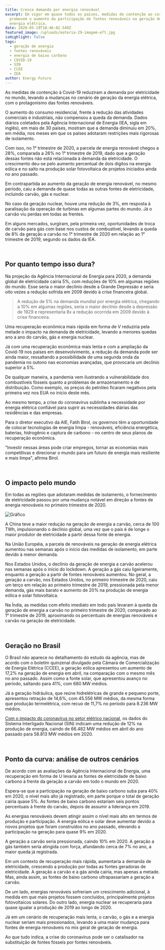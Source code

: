 ```yaml
---
title: Cresce demanda por energia renovável
excerpt: Em vigor em quase todos os países, medidas de contenção ao coronavírus
  promovem o aumento da participação de fontes renováveis ​​na geração de
  energia elétrica.
date: 2020-05-19T18:46:02.549Z
featured_image: /uploads/materia-29-imagem-eft.jpg
isHighlight: false
tags:
  - geração de energia
  - fontes renováveis
  - energia de baixo carbono
  - COVID-19
  - SIN
  - CCEE
  - IEA
author: Energy Future
---
```

As medidas de contenção à Covid-19 reduziram a demanda por eletricidade no mundo, levando a mudanças no cenário de geração da energia elétrica, com o protagonismo das fontes renováveis. 

O aumento do consumo residencial, frente à redução das atividades comerciais e industriais, não compensou a queda da demanda. Dados diários coletados pela Agência Internacional de Energia (IEA, sigla em inglês), em mais de 30 países, mostram que a demanda diminuiu em 20%, em média, nos meses em que os países adotaram restrições mais rigorosas de isolamento.

Com isso, no  1° trimestre de 2020, a parcela de energia renovável chegou a 28%, comparada a 26% no 1° trimestre de 2019, dado que a geração dessas fontes não está relacionada à demanda da eletricidade. O crescimento deu-se pelo aumento percentual de dois dígitos na energia eólica e no salto na produção solar fotovoltaica de projetos iniciados ainda no ano passado.

Em contrapartida ao aumento da geração de energia renovável, no mesmo período, caiu a demanda de quase todas as outras fontes de eletricidade, incluindo carvão, gás e nuclear. 

No caso da geração nuclear, houve uma redução de 3%, em resposta à paralisação da operação de turbinas em algumas partes do mundo. Já o carvão viu perdas em todas as frentes. 

Em alguns mercados, surgiram, pela primeira vez, oportunidades de troca de carvão para gás com base nos custos de combustível, levando a queda de 8% da geração a carvão no 1° trimestre de 2020 em relação ao 1° trimestre de 2019, segundo os dados da IEA.

<br>

## Por quanto tempo isso dura?

Na projeção da Agência Internacional de Energia para 2020, a demanda global de eletricidade cairia 5%, com reduções de 10% em algumas regiões do mundo. Esse seria o maior declínio desde a Grande Depressão e seria oito vezes a redução sofrida em 2009 devido à crise financeira global.  

> A redução de 5% na demanda mundial por energia elétrica, chegando a 10% em algumas regiões, seria o maior declínio desde a depressão de 1929 e representaria 8x a redução ocorrida em 2009 devido à crise financeira.

Uma recuperação econômica mais rápida em forma de V reduziria pela metade o impacto na demanda de eletricidade, levando a menores quedas ano a ano do carvão, gás e energia nuclear.  

Já com uma recuperação econômica mais lenta e com a ampliação da Covid-19 nos países em desenvolvimento, a redução da demanda pode ser ainda maior, ressaltando a possibilidade de uma segunda onda da pandemia no outono nas economias avançadas, que provocaria um declínio superior a 5%.

De qualquer maneira, a pandemia vem ilustrando a vulnerabilidade dos combustíveis fósseis quanto a problemas de armazenamento e de distribuição. Como exemplo, os preços do petróleo ficaram negativos pela primeira vez nos EUA no início deste mês.

Ao mesmo tempo, a crise do coronavírus sublinha a necessidade por energia elétrica confiável para suprir as necessidades diárias das residências e das empresas. 

Para o diretor executivo da AIE, Fatih Birol, os governos têm a oportunidade de colocar tecnologias de energia limpa - renováveis, eficiência energética, baterias, hidrogênio e captura de carbono - no centro de seus planos de recuperação econômica.

"Investir nessas áreas pode criar empregos, tornar as economias mais competitivas e direcionar o mundo para um futuro de energia mais resiliente e mais limpa", afirma Birol.

<br>

## O impacto pelo mundo

Em todas as regiões que adotaram medidas de isolamento, o fornecimento de eletricidade passou por uma mudança notável em direção a fontes de energia renováveis no primeiro trimestre de 2020.

![Gráfico](/uploads/grafico.jpg "Gráfico")

A China teve a maior redução na geração de energia a carvão, cerca de 100 TWh, impulsionando o declínio global, uma vez que o país é de longe o maior produtor de eletricidade a partir dessa fonte de energia. 

Na União Européia, a parcela de renováveis ​​na geração de energia elétrica aumentou nas semanas após o início das medidas de isolamento, em parte devido à menor demanda.

Nos Estados Unidos, o declínio da geração de energia a carvão acelerou nas semanas após o início do lockdown. A geração a gás caiu ligeiramente, enquanto a geração a partir de fontes renováveis ​​aumentou. No geral, a geração a carvão, nos Estados Unidos, no primeiro trimestre de 2020, caiu um terço em relação ao primeiro trimestre de 2019, pressionada pela menor demanda, gás mais  barato e aumento de 20% na produção de energia eólica e solar fotovoltaica.

Na Índia, as medidas com efeito imediato em todo país levaram à queda da geração de energia a carvão no primeiro trimestre de 2020, comparado ao 1° trimestre de 2019, aproximando os percentuais de energias renováveis ​​e carvão na geração de eletricidade.

<br>

## Geração no Brasil 

O Brasil não aparece no detalhamento do estudo da agência, mas de acordo com o boletim quinzenal divulgado pela Câmara de Comercialização de Energia Elétrica (CCEE), a geração eólica apresentou um aumento de 17,2% na geração de energia em abril, na comparação com o mesmo mês no ano passado. Assim como a fonte solar, que apresentou avanço no período, saltando para 41%, com 680 MW médios.

Já a geração hidráulica, que reúne hidrelétricas de grande e pequeno porte, apresentou retração de 14,6%, com 45.556 MW médios, da mesma forma que produção termelétrica, com recuo de 11,7% no período para 8.236 MW médios.

[Com o impacto do coronavírus no setor elétrico nacional](https://www.energyfuture.com.br/noticias/como-o-coronavirus-impacta-o-setor-eletrico-nacional/), os dados do Sistema Interligado Nacional (SIN) indicam uma redução de 12% na produção de energia, caindo de 66.482 MW médios em abril do ano passado para 58.813 MW médios em 2020.

<br>

## Ponto da curva: análise de outros cenários

De acordo com as avaliações da Agência Internacional de Energia, uma recuperação em forma de U levaria as fontes de eletricidade de baixo carbono à frente da geração a carvão em todo o mundo em 2020. 

Espera-se que a participação na geração de baixo carbono suba para 40% em 2020, o nível mais alto já registrado, em parte porque o total de geração cairia quase 5%. As fontes de baixo carbono estariam seis pontos percentuais à frente do carvão, depois de assumir a liderança em 2019.

As energias renováveis ​​devem atingir assim o nível mais alto em termos de produção e participação. A energia eólica e solar deve aumentar devido a novos projetos que foram construídos no ano passado, elevando a participação na geração para quase 9% em 2020. 

A geração a carvão seria pressionada, caindo 10% em 2020. A geração a gás também seria atingida com força, afundando cerca de 7% no ano, a maior queda já registrada.

Em um contexto de recuperação mais rápida, aumentaria a demanda de eletricidade, crescendo a produção por todas as fontes geradoras de eletricidade. A geração a carvão e a gás ainda cairia, mas apenas a metade. Mas, ainda assim, as fontes de baixo carbono ultrapassariam a geração a carvão. 

De um lado, energias renováveis ​​sofreriam um crescimento adicional, à medida em que mais projetos fossem concluídos, principalmente projetos fotovoltaicos solares. Do outro lado, energia nuclear se recuperaria para quase igualar a produção de 2019 ao longo de 2020.

Já em um cenário de recuperação mais lenta, o carvão, o gás e a energia nuclear seriam mais pressionados, levando a uma maior mudança para fontes de energia renováveis ​​no mix geral de geração de energia.

Ao que tudo indica, a crise do coronavírus pode ser o catalisador na substituição de fontes fósseis por fontes renováveis.